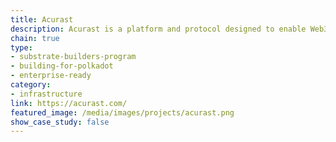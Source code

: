 ```yaml
---
title: Acurast
description: Acurast is a platform and protocol designed to enable Web3 projects and enterprises to realize the full potential of Web3 by interconnecting worlds like Web2, Web3, AI, IOT through Acurast's Universal Interoperability.
chain: true
type:
- substrate-builders-program
- building-for-polkadot
- enterprise-ready
category:
- infrastructure
link: https://acurast.com/
featured_image: /media/images/projects/acurast.png
show_case_study: false
---
```

